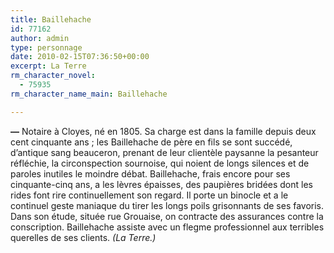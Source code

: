 ```yaml
---
title: Baillehache
id: 77162
author: admin
type: personnage
date: 2010-02-15T07:36:50+00:00
excerpt: La Terre
rm_character_novel:
  - 75935
rm_character_name_main: Baillehache

---
```

**—** Notaire à Cloyes, né en 1805. Sa charge est dans la famille depuis deux cent cinquante ans ; les Baillehache de père en fils se sont succédé, d&rsquo;antique sang beauceron, prenant de leur clientèle paysanne la pesanteur réfléchie, la circonspection sournoise, qui noient de longs silences et de paroles inutiles le moindre débat. Baillehache, frais encore pour ses cinquante-cinq ans, a les lèvres épaisses, des paupières bridées dont les rides font rire continuellement son regard. Il porte un binocle et a le continuel geste maniaque du tirer les longs poils grisonnants de ses favoris. Dans son étude, située rue Grouaise, on contracte des assurances contre la conscription. Baillehache assiste avec un flegme professionnel aux terribles querelles de ses clients. _(La Terre.)_